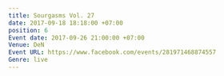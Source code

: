 ```yaml
---
title: Sourgasms Vol. 27
date: 2017-09-18 18:18:00 +07:00
position: 6
Event date: 2017-09-26 21:00:00 +07:00
Venue: DeN
Event URL: https://www.facebook.com/events/281971468874557
Genre: live
---
```



